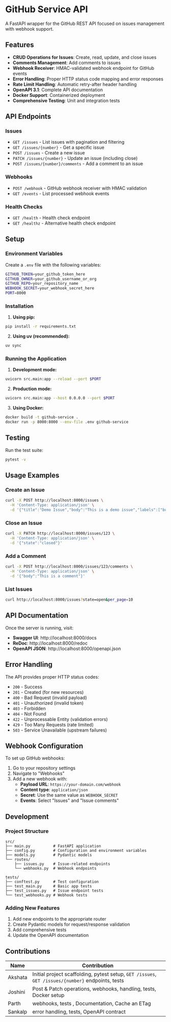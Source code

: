 # GitHub Service API

A FastAPI wrapper for the GitHub REST API focused on issues management with webhook support.

## Features

- **CRUD Operations for Issues**: Create, read, update, and close issues
- **Comments Management**: Add comments to issues
- **Webhook Receiver**: HMAC-validated webhook endpoint for GitHub events
- **Error Handling**: Proper HTTP status code mapping and error responses
- **Rate Limit Handling**: Automatic retry-after header handling
- **OpenAPI 3.1**: Complete API documentation
- **Docker Support**: Containerized deployment
- **Comprehensive Testing**: Unit and integration tests

## API Endpoints

### Issues
- `GET /issues` - List issues with pagination and filtering
- `GET /issues/{number}` - Get a specific issue
- `POST /issues` - Create a new issue
- `PATCH /issues/{number}` - Update an issue (including close)
- `POST /issues/{number}/comments` - Add a comment to an issue

### Webhooks
- `POST /webhook` - GitHub webhook receiver with HMAC validation
- `GET /events` - List processed webhook events

### Health Checks
- `GET /health` - Health check endpoint
- `GET /healthz` - Alternative health check endpoint

## Setup

### Environment Variables

Create a `.env` file with the following variables:

```bash
GITHUB_TOKEN=your_github_token_here
GITHUB_OWNER=your_github_username_or_org
GITHUB_REPO=your_repository_name
WEBHOOK_SECRET=your_webhook_secret_here
PORT=8000
```

### Installation

1. **Using pip:**
```bash
pip install -r requirements.txt
```

2. **Using uv (recommended):**
```bash
uv sync
```

### Running the Application

1. **Development mode:**
```bash
uvicorn src.main:app --reload --port $PORT
```

2. **Production mode:**
```bash
uvicorn src.main:app --host 0.0.0.0 --port $PORT
```

3. **Using Docker:**
```bash
docker build -t github-service .
docker run -p 8000:8000 --env-file .env github-service
```

## Testing

Run the test suite:

```bash
pytest -v
```

## Usage Examples

### Create an Issue
```bash
curl -X POST http://localhost:8000/issues \
  -H 'Content-Type: application/json' \
  -d '{"title":"Demo Issue","body":"This is a demo issue","labels":["bug"]}'
```

### Close an Issue
```bash
curl -X PATCH http://localhost:8000/issues/123 \
  -H 'Content-Type: application/json' \
  -d '{"state":"closed"}'
```

### Add a Comment
```bash
curl -X POST http://localhost:8000/issues/123/comments \
  -H 'Content-Type: application/json' \
  -d '{"body":"This is a comment"}'
```

### List Issues
```bash
curl http://localhost:8000/issues?state=open&per_page=10
```

## API Documentation

Once the server is running, visit:
- **Swagger UI**: http://localhost:8000/docs
- **ReDoc**: http://localhost:8000/redoc
- **OpenAPI JSON**: http://localhost:8000/openapi.json

## Error Handling

The API provides proper HTTP status codes:

- `200` - Success
- `201` - Created (for new resources)
- `400` - Bad Request (invalid payload)
- `401` - Unauthorized (invalid token)
- `403` - Forbidden
- `404` - Not Found
- `422` - Unprocessable Entity (validation errors)
- `429` - Too Many Requests (rate limited)
- `503` - Service Unavailable (upstream failures)

## Webhook Configuration

To set up GitHub webhooks:

1. Go to your repository settings
2. Navigate to "Webhooks"
3. Add a new webhook with:
   - **Payload URL**: `https://your-domain.com/webhook`
   - **Content type**: `application/json`
   - **Secret**: Use the same value as `WEBHOOK_SECRET`
   - **Events**: Select "Issues" and "Issue comments"

## Development

### Project Structure
```
src/
├── main.py          # FastAPI application
├── config.py        # Configuration and environment variables
├── models.py        # Pydantic models
└── routes/
    ├── issues.py    # Issue-related endpoints
    └── webhooks.py  # Webhook endpoints

tests/
├── conftest.py      # Test configuration
├── test_main.py     # Basic app tests
├── test_issues.py   # Issue endpoint tests
└── test_webhooks.py # Webhook tests
```

### Adding New Features

1. Add new endpoints to the appropriate router
2. Create Pydantic models for request/response validation
3. Add comprehensive tests
4. Update the OpenAPI documentation

## Contributions

| Name    | Contribution                                                                 |
|---------|-------------------------------------------------------------------------------|
| Akshata | Initial project scaffolding, pytest setup, `GET /issues`, `GET /issues/{number}` endpoints, tests |
| Joshini | Post & Patch operations, webhooks, handling, tests, Docker setup  |
| Parth   | webhooks, tests , Documentation, Cache an ETag                              |
| Sankalp | error handling, tests, OpenAPI contract                                      |

